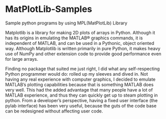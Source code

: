 # MatPlotLib-Samples
Sample python programs by using MPL(MatPlotLib) Library

Matplotlib is a library for making 2D plots of arrays in Python. Although it has its origins in emulating the MATLAB®  graphics commands, it is independent of MATLAB, and can be used in a Pythonic, object oriented way. Although Matplotlib is written primarily in pure Python, it makes heavy use of NumPy and other extension code to provide good performance even for large arrays.

Finding no package that suited me just right, I did what any self-respecting Python programmer would do: rolled up my sleeves and dived in. Not having any real experience with computer graphics, I decided to emulate MATLAB’s plotting capabilities because that is something MATLAB does very well. This had the added advantage that many people have a lot of MATLAB experience, and thus they can quickly get up to steam plotting in python. From a developer’s perspective, having a fixed user interface (the pylab interface) has been very useful, because the guts of the code base can be redesigned without affecting user code.

